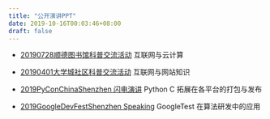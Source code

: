 ```yaml
---
title: "公开演讲PPT"
date: 2019-10-16T00:03:46+08:00
draft: false
---
```


* [20190728顺德图书馆科普交流活动](https://freiwilliger.oss-cn-shenzhen.aliyuncs.com/volunteer/大学城志愿者部/互联网与云计算科普V3.pdf) 互联网与云计算

* [20190401大学城社区科普交流活动](https://freiwilliger.oss-cn-shenzhen.aliyuncs.com/volunteer/大学城志愿者部/互联网与网站知识V2.pptx) 互联网与网站知识

* [2019PyConChinaShenzhen 闪电演讲](https://freiwilliger.oss-cn-shenzhen.aliyuncs.com/volunteer/pyconfChina2019-shenzhen/PyConfChina2019-Shenzhen.pptx) Python C 拓展在各平台的打包与发布

* [2019GoogleDevFestShenzhen Speaking](https://freiwilliger.oss-cn-shenzhen.aliyuncs.com/volunteer/devfest-google-shenzhen2019/DevFest2019GoogleTest.pptx) GoogleTest 在算法研发中的应用